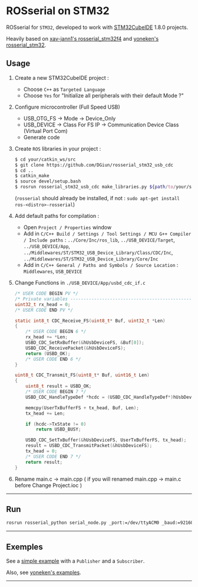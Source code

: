 # ROSserial on STM32

ROSserial for `STM32`, developed to work with [STM32CubeIDE](https://www.st.com/en/development-tools/stm32cubeide.html) 1.8.0 projects.

Heavily based on [xav-jann1's rosserial_stm32f4](https://github.com/xav-jann1/rosserial_stm32f4) and [yoneken's rosserial_stm32](https://github.com/yoneken/rosserial_stm32).

## Usage
1. Create a new STM32CubeIDE project :
    - Choose `C++` as `Targeted Language`
    - Choose `Yes` for "Initialize all peripherals with their default Mode ?"
    
2. Configure microcontroller (Full Speed USB)
    - USB_OTG_FS -> Mode -> Device_Only
    - USB_DEVICE -> Class For FS IP -> Communication Device Class (Virtual Port Com)
    - Generate code

3. Create `ROS` libraries in your project :
    ```sh
    $ cd your/catkin_ws/src
    $ git clone https://github.com/DGiun/rosserial_stm32_usb_cdc
    $ cd ..
    $ catkin_make
    $ source devel/setup.bash
    $ rosrun rosserial_stm32_usb_cdc make_libraries.py ${path/to/your/stm32/project/Core}
    ```
    (`rosserial` should already be installed, if not : `sudo apt-get install ros-<distro>-rosserial`)

4. Add default paths for compilation :
    - Open `Project / Properties` window
    - Add in `C/C++ Build / Settings / Tool Settings / MCU G++ Compiler / Include paths` : 
        `../Core/Inc/ros_lib`, `../USB_DEVICE/Target`, `../USB_DEVICE/App`, `../Middlewares/ST/STM32_USB_Device_Library/Class/CDC/Inc`,        
        `../Middlewares/ST/STM32_USB_Device_Library/Core/Inc`
    - Add in `C/C++ General / Paths and Symbols / Source Location` : `Middlewares`, `USB_DEVICE`

5. Change Functions in `./USB_DEVICE/App/usbd_cdc_if.c`
    ```c
    /* USER CODE BEGIN PV */
    /* Private variables ---------------------------------------------------------*/
    uint32_t rx_head = 0;
    /* USER CODE END PV */
    ```
    ```c
    static int8_t CDC_Receive_FS(uint8_t* Buf, uint32_t *Len)
    {
        /* USER CODE BEGIN 6 */
        rx_head += *Len;
        USBD_CDC_SetRxBuffer(&hUsbDeviceFS, &Buf[0]);
        USBD_CDC_ReceivePacket(&hUsbDeviceFS);
        return (USBD_OK);
        /* USER CODE END 6 */
    }
    ```
    ```c
    uint8_t CDC_Transmit_FS(uint8_t* Buf, uint16_t Len)
    {
        uint8_t result = USBD_OK;
        /* USER CODE BEGIN 7 */
        USBD_CDC_HandleTypeDef *hcdc = (USBD_CDC_HandleTypeDef*)hUsbDeviceFS.pClassData;

        memcpy(UserTxBufferFS + tx_head, Buf, Len);
        tx_head += Len;

        if (hcdc->TxState != 0)
            return USBD_BUSY;

        USBD_CDC_SetTxBuffer(&hUsbDeviceFS, UserTxBufferFS, tx_head);
        result = USBD_CDC_TransmitPacket(&hUsbDeviceFS);
        tx_head = 0;
        /* USER CODE END 7 */
        return result;
    }
    ```
6. Rename main.c -> main.cpp (  if you will renamed main.cpp -> main.c before Change Project.ioc  )
---
## Run
```sh
rosrun rosserial_python serial_node.py _port:=/dev/ttyACM0 _baud:=921600
```
---
## Exemples

See a [simple example](./example) with a `Publisher` and a `Subscriber`.

Also, see [yoneken's examples](https://github.com/yoneken/rosserial_stm32/tree/master/src/ros_lib/examples).

---
